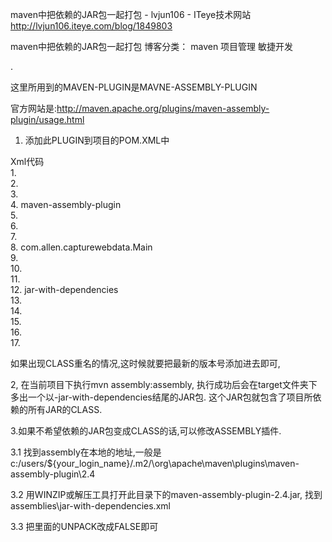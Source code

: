 maven中把依赖的JAR包一起打包 - lvjun106 - ITeye技术网站
http://lvjun106.iteye.com/blog/1849803


maven中把依赖的JAR包一起打包
博客分类： maven
项目管理
敏捷开发
 
 .


 
这里所用到的MAVEN-PLUGIN是MAVNE-ASSEMBLY-PLUGIN
 
官方网站是:http://maven.apache.org/plugins/maven-assembly-plugin/usage.html
 
 
 
1. 添加此PLUGIN到项目的POM.XML中
 
 
 


Xml代码  
1.<buizld>  
2.        <plugins>  
3.            <plugin>  
4.                <artifactId>maven-assembly-plugin</artifactId>  
5.                <configuration>  
6.                    <archive>  
7.                        <manifest>  
8.                            <mainClass>com.allen.capturewebdata.Main</mainClass>  
9.                        </manifest>  
10.                    </archive>  
11.                    <descriptorRefs>  
12.                        <descriptorRef>jar-with-dependencies</descriptorRef>  
13.                    </descriptorRefs>  
14.                </configuration>  
15.            </plugin>  
16.        </plugins>  
17.    </build>  
 
 
 
 
 
如果出现CLASS重名的情况,这时候就要把最新的版本号添加进去即可,
 
 
 
2, 在当前项目下执行mvn assembly:assembly, 执行成功后会在target文件夹下多出一个以-jar-with-dependencies结尾的JAR包. 这个JAR包就包含了项目所依赖的所有JAR的CLASS.
 
 
 
3.如果不希望依赖的JAR包变成CLASS的话,可以修改ASSEMBLY插件.
 
  3.1 找到assembly在本地的地址,一般是c:/users/${your_login_name}/.m2/\org\apache\maven\plugins\maven-assembly-plugin\2.4
 
  3.2 用WINZIP或解压工具打开此目录下的maven-assembly-plugin-2.4.jar, 找到assemblies\jar-with-dependencies.xml
 
   3.3 把里面的UNPACK改成FALSE即可
